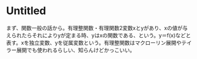 # Untitled

まず、関数一般の話から。有理整関数・有理関数2変数xとyがあり、xの値が与えられたらそれによりyが定まる時、yはxの関数である、という。y＝f(x)などと表す。xを独立変数、yを従属変数という。有理整関数はマクローリン展開やテイラー展開でも使われるらしい、知らんけどかっこいい。